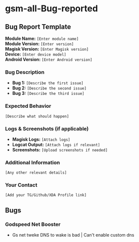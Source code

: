 # gsm-all-Bug-reported


## **Bug Report Template**  

**Module Name:** `[Enter module name]`  
**Module Version:** `[Enter version]`  
**Magisk Version:** `[Enter Magisk version]`  
**Device:** `[Enter device model]`  
**Android Version:** `[Enter Android version]`  

### **Bug Description**  
- **Bug 1:** `[Describe the first issue]`  
- **Bug 2:** `[Describe the second issue]`  
- **Bug 3:** `[Describe the third issue]`  

### **Expected Behavior**  
`[Describe what should happen]`  

### **Logs & Screenshots (if applicable)**  
- **Magisk Logs:** `[Attach logs]`  
- **Logcat Output:** `[Attach logs if relevant]`  
- **Screenshots:** `[Upload screenshots if needed]`  

### **Additional Information**  
`[Any other relevant details]`  

### **Your Contact**  
`[Add your TG/Github/XDA Profile link]`  

## Bugs
### Godspeed Net Booster
- Gs net tweke DNS to wake is bad | Can't enable custom dns
